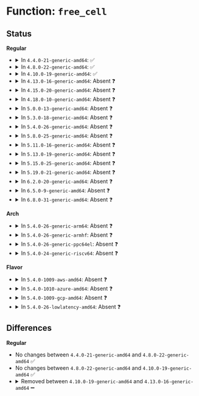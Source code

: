 # Function: <code>free_cell</code>

## Status
<b>Regular</b>
<ul>
<li>
<details>
<summary>In <code>4.4.0-21-generic-amd64</code>: ✅</summary>

```c
void free_cell(struct hash_cell * hc)
```

```json
{
  "name": "free_cell",
  "collision_type": "Unique Static",
  "inline_type": "No",
  "funcs": [
    {
      "addr": 18446744071585825248,
      "name": "free_cell",
      "external": false,
      "loc": "drivers/md/dm-ioctl.c:194",
      "file": "drivers/md/dm-ioctl.c",
      "inline": "seen, unknown",
      "caller_inline": [],
      "caller_func": [
        "drivers/md/dm-ioctl.c:__hash_remove",
        "drivers/md/dm-ioctl.c:dev_create"
      ]
    }
  ],
  "symbols": [
    {
      "addr": 18446744071585825248,
      "name": "free_cell",
      "section": ".text",
      "bind": "STB_LOCAL",
      "size": 48
    }
  ]
}
```
</details>
</li>
<li>
<details>
<summary>In <code>4.8.0-22-generic-amd64</code>: ✅</summary>

```c
void free_cell(struct hash_cell * hc)
```

```json
{
  "name": "free_cell",
  "collision_type": "Unique Static",
  "inline_type": "No",
  "funcs": [
    {
      "addr": 18446744071586219648,
      "name": "free_cell",
      "external": false,
      "loc": "drivers/md/dm-ioctl.c:194",
      "file": "drivers/md/dm-ioctl.c",
      "inline": "seen, unknown",
      "caller_inline": [],
      "caller_func": [
        "drivers/md/dm-ioctl.c:dev_create",
        "drivers/md/dm-ioctl.c:__hash_remove"
      ]
    }
  ],
  "symbols": [
    {
      "addr": 18446744071586219648,
      "name": "free_cell",
      "section": ".text",
      "bind": "STB_LOCAL",
      "size": 48
    }
  ]
}
```
</details>
</li>
<li>
<details>
<summary>In <code>4.10.0-19-generic-amd64</code>: ✅</summary>

```c
void free_cell(struct hash_cell * hc)
```

```json
{
  "name": "free_cell",
  "collision_type": "Unique Static",
  "inline_type": "No",
  "funcs": [
    {
      "addr": 18446744071586424144,
      "name": "free_cell",
      "external": false,
      "loc": "drivers/md/dm-ioctl.c:194",
      "file": "drivers/md/dm-ioctl.c",
      "inline": "seen, unknown",
      "caller_inline": [],
      "caller_func": [
        "drivers/md/dm-ioctl.c:dev_create",
        "drivers/md/dm-ioctl.c:__hash_remove"
      ]
    }
  ],
  "symbols": [
    {
      "addr": 18446744071586424144,
      "name": "free_cell",
      "section": ".text",
      "bind": "STB_LOCAL",
      "size": 48
    }
  ]
}
```
</details>
</li>
<li>
<details>
<summary>In <code>4.13.0-16-generic-amd64</code>: Absent ❓</summary>

```json
{
  "name": "free_cell",
  "collision_type": "Unique Static",
  "inline_type": "Full",
  "funcs": [
    {
      "addr": 18446744071586538965,
      "name": "free_cell",
      "external": false,
      "loc": "drivers/md/dm-ioctl.c:195",
      "file": "drivers/md/dm-ioctl.c",
      "inline": "not declared, inlined",
      "caller_inline": [
        "drivers/md/dm-ioctl.c:dev_create",
        "drivers/md/dm-ioctl.c:__hash_remove"
      ],
      "caller_func": []
    }
  ],
  "symbols": []
}
```
</details>
</li>
<li>
<details>
<summary>In <code>4.15.0-20-generic-amd64</code>: Absent ❓</summary>

```json
{
  "name": "free_cell",
  "collision_type": "Unique Static",
  "inline_type": "Full",
  "funcs": [
    {
      "addr": 18446744071587006437,
      "name": "free_cell",
      "external": false,
      "loc": "drivers/md/dm-ioctl.c:195",
      "file": "drivers/md/dm-ioctl.c",
      "inline": "not declared, inlined",
      "caller_inline": [
        "drivers/md/dm-ioctl.c:dev_create",
        "drivers/md/dm-ioctl.c:__hash_remove"
      ],
      "caller_func": []
    }
  ],
  "symbols": []
}
```
</details>
</li>
<li>
<details>
<summary>In <code>4.18.0-10-generic-amd64</code>: Absent ❓</summary>

```json
{
  "name": "free_cell",
  "collision_type": "Unique Static",
  "inline_type": "Full",
  "funcs": [
    {
      "addr": 18446744071587304119,
      "name": "free_cell",
      "external": false,
      "loc": "drivers/md/dm-ioctl.c:195",
      "file": "drivers/md/dm-ioctl.c",
      "inline": "not declared, inlined",
      "caller_inline": [
        "drivers/md/dm-ioctl.c:dev_create",
        "drivers/md/dm-ioctl.c:__hash_remove"
      ],
      "caller_func": []
    }
  ],
  "symbols": []
}
```
</details>
</li>
<li>
<details>
<summary>In <code>5.0.0-13-generic-amd64</code>: Absent ❓</summary>

```json
{
  "name": "free_cell",
  "collision_type": "Unique Static",
  "inline_type": "Full",
  "funcs": [
    {
      "addr": 18446744071587484343,
      "name": "free_cell",
      "external": false,
      "loc": "drivers/md/dm-ioctl.c:195",
      "file": "drivers/md/dm-ioctl.c",
      "inline": "not declared, inlined",
      "caller_inline": [
        "drivers/md/dm-ioctl.c:dev_create",
        "drivers/md/dm-ioctl.c:dev_create",
        "drivers/md/dm-ioctl.c:__hash_remove",
        "drivers/md/dm-ioctl.c:__hash_remove"
      ],
      "caller_func": []
    }
  ],
  "symbols": []
}
```
</details>
</li>
<li>
<details>
<summary>In <code>5.3.0-18-generic-amd64</code>: Absent ❓</summary>

```json
{
  "name": "free_cell",
  "collision_type": "Unique Static",
  "inline_type": "Full",
  "funcs": [
    {
      "addr": 18446744071587757934,
      "name": "free_cell",
      "external": false,
      "loc": "drivers/md/dm-ioctl.c:195",
      "file": "drivers/md/dm-ioctl.c",
      "inline": "not declared, inlined",
      "caller_inline": [
        "drivers/md/dm-ioctl.c:__hash_remove",
        "drivers/md/dm-ioctl.c:__hash_remove",
        "drivers/md/dm-ioctl.c:dm_hash_insert",
        "drivers/md/dm-ioctl.c:dm_hash_insert"
      ],
      "caller_func": []
    }
  ],
  "symbols": []
}
```
</details>
</li>
<li>
<details>
<summary>In <code>5.4.0-26-generic-amd64</code>: Absent ❓</summary>

```json
{
  "name": "free_cell",
  "collision_type": "Unique Static",
  "inline_type": "Full",
  "funcs": [
    {
      "addr": 18446744071587962414,
      "name": "free_cell",
      "external": false,
      "loc": "drivers/md/dm-ioctl.c:195",
      "file": "drivers/md/dm-ioctl.c",
      "inline": "not declared, inlined",
      "caller_inline": [
        "drivers/md/dm-ioctl.c:__hash_remove",
        "drivers/md/dm-ioctl.c:__hash_remove",
        "drivers/md/dm-ioctl.c:dm_hash_insert",
        "drivers/md/dm-ioctl.c:dm_hash_insert"
      ],
      "caller_func": []
    }
  ],
  "symbols": []
}
```
</details>
</li>
<li>
<details>
<summary>In <code>5.8.0-25-generic-amd64</code>: Absent ❓</summary>

```json
{
  "name": "free_cell",
  "collision_type": "Unique Static",
  "inline_type": "Full",
  "funcs": [
    {
      "addr": 18446744071588813070,
      "name": "free_cell",
      "external": false,
      "loc": "drivers/md/dm-ioctl.c:195",
      "file": "drivers/md/dm-ioctl.c",
      "inline": "not declared, inlined",
      "caller_inline": [
        "drivers/md/dm-ioctl.c:__hash_remove",
        "drivers/md/dm-ioctl.c:__hash_remove",
        "drivers/md/dm-ioctl.c:dm_hash_insert",
        "drivers/md/dm-ioctl.c:dm_hash_insert"
      ],
      "caller_func": []
    }
  ],
  "symbols": []
}
```
</details>
</li>
<li>
<details>
<summary>In <code>5.11.0-16-generic-amd64</code>: Absent ❓</summary>

```json
{
  "name": "free_cell",
  "collision_type": "Unique Static",
  "inline_type": "Full",
  "funcs": [
    {
      "addr": 18446744071588831022,
      "name": "free_cell",
      "external": false,
      "loc": "drivers/md/dm-ioctl.c:195",
      "file": "drivers/md/dm-ioctl.c",
      "inline": "not declared, inlined",
      "caller_inline": [
        "drivers/md/dm-ioctl.c:__hash_remove",
        "drivers/md/dm-ioctl.c:__hash_remove",
        "drivers/md/dm-ioctl.c:dm_hash_insert",
        "drivers/md/dm-ioctl.c:dm_hash_insert"
      ],
      "caller_func": []
    }
  ],
  "symbols": []
}
```
</details>
</li>
<li>
<details>
<summary>In <code>5.13.0-19-generic-amd64</code>: Absent ❓</summary>

```json
{
  "name": "free_cell",
  "collision_type": "Unique Static",
  "inline_type": "Full",
  "funcs": [
    {
      "addr": 18446744071588714372,
      "name": "free_cell",
      "external": false,
      "loc": "drivers/md/dm-ioctl.c:232",
      "file": "drivers/md/dm-ioctl.c",
      "inline": "not declared, inlined",
      "caller_inline": [
        "drivers/md/dm-ioctl.c:__hash_remove",
        "drivers/md/dm-ioctl.c:__hash_remove",
        "drivers/md/dm-ioctl.c:dm_hash_insert",
        "drivers/md/dm-ioctl.c:dm_hash_insert"
      ],
      "caller_func": []
    }
  ],
  "symbols": []
}
```
</details>
</li>
<li>
<details>
<summary>In <code>5.15.0-25-generic-amd64</code>: Absent ❓</summary>

```json
{
  "name": "free_cell",
  "collision_type": "Unique Static",
  "inline_type": "Full",
  "funcs": [
    {
      "addr": 18446744071589403629,
      "name": "free_cell",
      "external": false,
      "loc": "drivers/md/dm-ioctl.c:233",
      "file": "drivers/md/dm-ioctl.c",
      "inline": "not declared, inlined",
      "caller_inline": [
        "drivers/md/dm-ioctl.c:__hash_remove",
        "drivers/md/dm-ioctl.c:__hash_remove",
        "drivers/md/dm-ioctl.c:dm_hash_insert",
        "drivers/md/dm-ioctl.c:dm_hash_insert"
      ],
      "caller_func": []
    }
  ],
  "symbols": []
}
```
</details>
</li>
<li>
<details>
<summary>In <code>5.19.0-21-generic-amd64</code>: Absent ❓</summary>

```json
{
  "name": "free_cell",
  "collision_type": "Unique Static",
  "inline_type": "Full",
  "funcs": [
    {
      "addr": 18446744071590880161,
      "name": "free_cell",
      "external": false,
      "loc": "drivers/md/dm-ioctl.c:234",
      "file": "drivers/md/dm-ioctl.c",
      "inline": "not declared, inlined",
      "caller_inline": [
        "drivers/md/dm-ioctl.c:__hash_remove",
        "drivers/md/dm-ioctl.c:__hash_remove",
        "drivers/md/dm-ioctl.c:dm_hash_insert",
        "drivers/md/dm-ioctl.c:dm_hash_insert"
      ],
      "caller_func": []
    }
  ],
  "symbols": []
}
```
</details>
</li>
<li>
<details>
<summary>In <code>6.2.0-20-generic-amd64</code>: Absent ❓</summary>

```json
{
  "name": "free_cell",
  "collision_type": "Unique Static",
  "inline_type": "Full",
  "funcs": [
    {
      "addr": 18446744071592576881,
      "name": "free_cell",
      "external": false,
      "loc": "drivers/md/dm-ioctl.c:234",
      "file": "drivers/md/dm-ioctl.c",
      "inline": "not declared, inlined",
      "caller_inline": [
        "drivers/md/dm-ioctl.c:__hash_remove",
        "drivers/md/dm-ioctl.c:__hash_remove",
        "drivers/md/dm-ioctl.c:dm_hash_insert",
        "drivers/md/dm-ioctl.c:dm_hash_insert"
      ],
      "caller_func": []
    }
  ],
  "symbols": []
}
```
</details>
</li>
<li>
<details>
<summary>In <code>6.5.0-9-generic-amd64</code>: Absent ❓</summary>

```json
{
  "name": "free_cell",
  "collision_type": "Unique Static",
  "inline_type": "Full",
  "funcs": [
    {
      "addr": 18446744071593007841,
      "name": "free_cell",
      "external": false,
      "loc": "drivers/md/dm-ioctl.c:249",
      "file": "drivers/md/dm-ioctl.c",
      "inline": "not declared, inlined",
      "caller_inline": [
        "drivers/md/dm-ioctl.c:__hash_remove",
        "drivers/md/dm-ioctl.c:__hash_remove",
        "drivers/md/dm-ioctl.c:dm_hash_insert",
        "drivers/md/dm-ioctl.c:dm_hash_insert"
      ],
      "caller_func": []
    }
  ],
  "symbols": []
}
```
</details>
</li>
<li>
<details>
<summary>In <code>6.8.0-31-generic-amd64</code>: Absent ❓</summary>

```json
{
  "name": "free_cell",
  "collision_type": "Unique Static",
  "inline_type": "Full",
  "funcs": [
    {
      "addr": 18446744071593759057,
      "name": "free_cell",
      "external": false,
      "loc": "drivers/md/dm-ioctl.c:249",
      "file": "drivers/md/dm-ioctl.c",
      "inline": "not declared, inlined",
      "caller_inline": [
        "drivers/md/dm-ioctl.c:__hash_remove",
        "drivers/md/dm-ioctl.c:__hash_remove",
        "drivers/md/dm-ioctl.c:dm_hash_insert",
        "drivers/md/dm-ioctl.c:dm_hash_insert"
      ],
      "caller_func": []
    }
  ],
  "symbols": []
}
```
</details>
</li>
</ul>
<b>Arch</b>
<ul>
<li>
<details>
<summary>In <code>5.4.0-26-generic-arm64</code>: Absent ❓</summary>

```json
{
  "name": "free_cell",
  "collision_type": "Unique Static",
  "inline_type": "Full",
  "funcs": [
    {
      "addr": 18446603336501201996,
      "name": "free_cell",
      "external": false,
      "loc": "drivers/md/dm-ioctl.c:195",
      "file": "drivers/md/dm-ioctl.c",
      "inline": "not declared, inlined",
      "caller_inline": [
        "drivers/md/dm-ioctl.c:__hash_remove",
        "drivers/md/dm-ioctl.c:__hash_remove",
        "drivers/md/dm-ioctl.c:dm_hash_insert",
        "drivers/md/dm-ioctl.c:dm_hash_insert"
      ],
      "caller_func": []
    }
  ],
  "symbols": []
}
```
</details>
</li>
<li>
<details>
<summary>In <code>5.4.0-26-generic-armhf</code>: Absent ❓</summary>

```json
{
  "name": "free_cell",
  "collision_type": "Unique Static",
  "inline_type": "Full",
  "funcs": [
    {
      "addr": 3233707600,
      "name": "free_cell",
      "external": false,
      "loc": "drivers/md/dm-ioctl.c:195",
      "file": "drivers/md/dm-ioctl.c",
      "inline": "not declared, inlined",
      "caller_inline": [
        "drivers/md/dm-ioctl.c:__hash_remove",
        "drivers/md/dm-ioctl.c:__hash_remove",
        "drivers/md/dm-ioctl.c:dm_hash_insert",
        "drivers/md/dm-ioctl.c:dm_hash_insert"
      ],
      "caller_func": []
    }
  ],
  "symbols": []
}
```
</details>
</li>
<li>
<details>
<summary>In <code>5.4.0-26-generic-ppc64el</code>: Absent ❓</summary>

```json
{
  "name": "free_cell",
  "collision_type": "Unique Static",
  "inline_type": "Full",
  "funcs": [
    {
      "addr": 13835058055294724044,
      "name": "free_cell",
      "external": false,
      "loc": "drivers/md/dm-ioctl.c:195",
      "file": "drivers/md/dm-ioctl.c",
      "inline": "not declared, inlined",
      "caller_inline": [
        "drivers/md/dm-ioctl.c:__hash_remove",
        "drivers/md/dm-ioctl.c:__hash_remove",
        "drivers/md/dm-ioctl.c:dm_hash_insert",
        "drivers/md/dm-ioctl.c:dm_hash_insert"
      ],
      "caller_func": []
    }
  ],
  "symbols": []
}
```
</details>
</li>
<li>
<details>
<summary>In <code>5.4.0-24-generic-riscv64</code>: Absent ❓</summary>

```json
{
  "name": "free_cell",
  "collision_type": "Unique Static",
  "inline_type": "Full",
  "funcs": [
    {
      "addr": 18446743936277902634,
      "name": "free_cell",
      "external": false,
      "loc": "drivers/md/dm-ioctl.c:195",
      "file": "drivers/md/dm-ioctl.c",
      "inline": "not declared, inlined",
      "caller_inline": [
        "drivers/md/dm-ioctl.c:__hash_remove",
        "drivers/md/dm-ioctl.c:__hash_remove",
        "drivers/md/dm-ioctl.c:dm_hash_insert",
        "drivers/md/dm-ioctl.c:dm_hash_insert"
      ],
      "caller_func": []
    }
  ],
  "symbols": []
}
```
</details>
</li>
</ul>
<b>Flavor</b>
<ul>
<li>
<details>
<summary>In <code>5.4.0-1009-aws-amd64</code>: Absent ❓</summary>

```json
{
  "name": "free_cell",
  "collision_type": "Unique Static",
  "inline_type": "Full",
  "funcs": [
    {
      "addr": 18446744071587593390,
      "name": "free_cell",
      "external": false,
      "loc": "drivers/md/dm-ioctl.c:195",
      "file": "drivers/md/dm-ioctl.c",
      "inline": "not declared, inlined",
      "caller_inline": [
        "drivers/md/dm-ioctl.c:__hash_remove",
        "drivers/md/dm-ioctl.c:__hash_remove",
        "drivers/md/dm-ioctl.c:dm_hash_insert",
        "drivers/md/dm-ioctl.c:dm_hash_insert"
      ],
      "caller_func": []
    }
  ],
  "symbols": []
}
```
</details>
</li>
<li>
<details>
<summary>In <code>5.4.0-1010-azure-amd64</code>: Absent ❓</summary>

```json
{
  "name": "free_cell",
  "collision_type": "Unique Static",
  "inline_type": "Full",
  "funcs": [
    {
      "addr": 18446744071587361470,
      "name": "free_cell",
      "external": false,
      "loc": "drivers/md/dm-ioctl.c:195",
      "file": "drivers/md/dm-ioctl.c",
      "inline": "not declared, inlined",
      "caller_inline": [
        "drivers/md/dm-ioctl.c:__hash_remove",
        "drivers/md/dm-ioctl.c:__hash_remove",
        "drivers/md/dm-ioctl.c:dm_hash_insert",
        "drivers/md/dm-ioctl.c:dm_hash_insert"
      ],
      "caller_func": []
    }
  ],
  "symbols": []
}
```
</details>
</li>
<li>
<details>
<summary>In <code>5.4.0-1009-gcp-amd64</code>: Absent ❓</summary>

```json
{
  "name": "free_cell",
  "collision_type": "Unique Static",
  "inline_type": "Full",
  "funcs": [
    {
      "addr": 18446744071587918558,
      "name": "free_cell",
      "external": false,
      "loc": "drivers/md/dm-ioctl.c:195",
      "file": "drivers/md/dm-ioctl.c",
      "inline": "not declared, inlined",
      "caller_inline": [
        "drivers/md/dm-ioctl.c:__hash_remove",
        "drivers/md/dm-ioctl.c:__hash_remove",
        "drivers/md/dm-ioctl.c:dm_hash_insert",
        "drivers/md/dm-ioctl.c:dm_hash_insert"
      ],
      "caller_func": []
    }
  ],
  "symbols": []
}
```
</details>
</li>
<li>
<details>
<summary>In <code>5.4.0-26-lowlatency-amd64</code>: Absent ❓</summary>

```json
{
  "name": "free_cell",
  "collision_type": "Unique Static",
  "inline_type": "Full",
  "funcs": [
    {
      "addr": 18446744071588033822,
      "name": "free_cell",
      "external": false,
      "loc": "drivers/md/dm-ioctl.c:195",
      "file": "drivers/md/dm-ioctl.c",
      "inline": "not declared, inlined",
      "caller_inline": [
        "drivers/md/dm-ioctl.c:__hash_remove",
        "drivers/md/dm-ioctl.c:__hash_remove",
        "drivers/md/dm-ioctl.c:dm_hash_insert",
        "drivers/md/dm-ioctl.c:dm_hash_insert"
      ],
      "caller_func": []
    }
  ],
  "symbols": []
}
```
</details>
</li>
</ul>

## Differences
<b>Regular</b>
<ul>
<li>
No changes between <code>4.4.0-21-generic-amd64</code> and <code>4.8.0-22-generic-amd64</code> ✅
</li>
<li>
No changes between <code>4.8.0-22-generic-amd64</code> and <code>4.10.0-19-generic-amd64</code> ✅
</li>
<li>
<details>
<summary>Removed between <code>4.10.0-19-generic-amd64</code> and <code>4.13.0-16-generic-amd64</code> ➖</summary>

```c
void free_cell(struct hash_cell * hc)
```
</details>
</li>
</ul>
